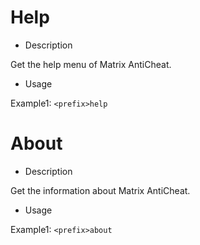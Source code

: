 # Help

- Description

Get the help menu of Matrix AntiCheat.

- Usage

Example1: `<prefix>help`

# About

- Description

Get the information about Matrix AntiCheat.

- Usage

Example1: `<prefix>about`